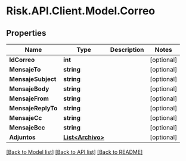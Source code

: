 # Risk.API.Client.Model.Correo

## Properties

Name | Type | Description | Notes
------------ | ------------- | ------------- | -------------
**IdCorreo** | **int** |  | [optional] 
**MensajeTo** | **string** |  | [optional] 
**MensajeSubject** | **string** |  | [optional] 
**MensajeBody** | **string** |  | [optional] 
**MensajeFrom** | **string** |  | [optional] 
**MensajeReplyTo** | **string** |  | [optional] 
**MensajeCc** | **string** |  | [optional] 
**MensajeBcc** | **string** |  | [optional] 
**Adjuntos** | [**List&lt;Archivo&gt;**](Archivo.md) |  | [optional] 

[[Back to Model list]](../README.md#documentation-for-models) [[Back to API list]](../README.md#documentation-for-api-endpoints) [[Back to README]](../README.md)


